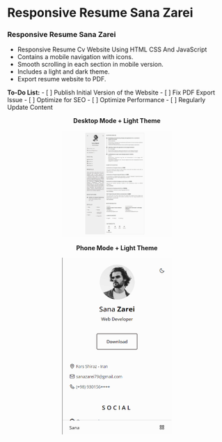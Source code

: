 # Responsive Resume Sana Zarei
### Responsive Resume Sana Zarei

- Responsive Resume Cv Website Using HTML CSS And JavaScript
- Contains a mobile navigation with icons.
- Smooth scrolling in each section in mobile version.
- Includes a light and dark theme.
- Export resume website to PDF.

**To-Do List:**
    - [ ] Publish Initial Version of the Website
    - [ ] Fix PDF Export Issue
    - [ ] Optimize for SEO
    - [ ] Optimize Performance
    - [ ] Regularly Update Content


<p align="center">
  <strong>Desktop Mode + Light Theme</strong>
</p>
<p align="center">
  <img src="Screenshot/ScreenShot1.jpg" width="50%" alt="Desktop Mode + Light Theme">
</p>

<p align="center">
  <strong>Phone Mode + Light Theme</strong>
</p>
<p align="center">
  <img src="Screenshot/ScreenShot2.png" width="50%" alt="Phone Mode + Light Theme">
</p>
